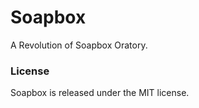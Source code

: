 # Soapbox

A Revolution of Soapbox Oratory.

### License

Soapbox is released under the MIT license.